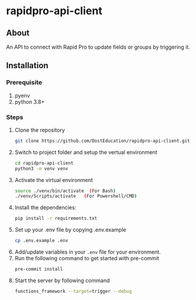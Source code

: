 # rapidpro-api-client

## About
An API to connect with Rapid Pro to update fields or groups by triggering it.

## Installation

### Prerequisite
1. pyenv
2. python 3.8+

### Steps
1. Clone the repository
    ```sh
    git clone https://github.com/DostEducation/rapidpro-api-client.git
    ```
2. Switch to project folder and setup the vertual environment
    ```sh
    cd rapidpro-api-client
    python3 -m venv venv
    ```
3. Activate the virtual environment
    ```sh
    source ./venv/bin/activate  (For Bash)
    ./venv/Scripts/activate   (For Powershell/CMD)
    ```
4. Install the dependencies:
    ```sh
    pip install -r requirements.txt
    ```
5. Set up your .env file by copying .env.example
    ```sh
    cp .env.example .env
    ```
6. Add/update variables in your `.env` file for your environment.
7. Run the following command to get started with pre-commit
    ```sh
    pre-commit install
    ```
8. Start the server by following command
    ```sh
    functions_framework --target=trigger --debug
    ```
